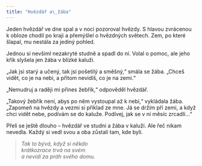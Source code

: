 ```yaml
---
title: "Hvězdář a\_žába"
---
```


  

Jeden hvězdář ve dne spal a v noci pozoroval hvězdy. S hlavou zvrácenou k obloze chodil po kraji a přemýšlel o hvězdných světech. Zem, po které šlapal, mu nestála za jediný pohled.

Jednou si nevšiml nezakryté studně a spadl do ní. Volal o pomoc, ale jeho křik slyšela jen žába v blízké kaluži.

„Jak jsi starý a učený, tak jsi pošetilý a směšný,“ smála se žába. „Chceš vidět, co je na nebi, a přitom nevidíš, co je na zemi.“

„Nemudruj a raději mi přines žebřík,“ odpověděl hvězdář.

„Takový žebřík není, abys po něm vystoupal až k nebi,“ vykládala žába. „Zapomeň na hvězdy a vezmi si příklad ze mne. Já se držím při zemi, a když chci vidět nebe, podívám se do kaluže. Podívej, jak se v ní měsíc zrcadlí…“

Přeli se ještě dlouho – hvězdář ve studni a žába v kaluži. Ale řeč nikam nevedla. Každý si vedl svou a oba zůstali tam, kde byli.

> _Tak to bývá, když si někdo  
> krátkozrace trvá na svém  
> a nevidí za práh svého domu._
